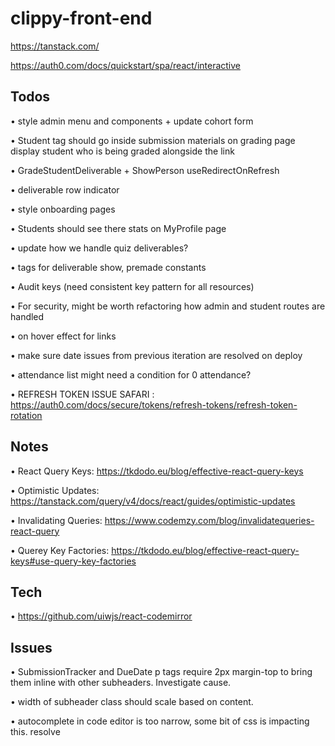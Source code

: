 # clippy-front-end

https://tanstack.com/

https://auth0.com/docs/quickstart/spa/react/interactive


## Todos

• style admin menu and components + update cohort form

• Student tag should go inside submission materials on grading page
  display student who is being graded alongside the link

• GradeStudentDeliverable + ShowPerson useRedirectOnRefresh

• deliverable row indicator

• style onboarding pages

• Students should see there stats on MyProfile page

• update how we handle quiz deliverables?

• tags for deliverable show, premade constants

• Audit keys (need consistent key pattern for all resources)

• For security, might be worth refactoring how admin and student routes are handled

• on hover effect for links

• make sure date issues from previous iteration are resolved on deploy

• attendance list might need a condition for 0 attendance?

• REFRESH TOKEN ISSUE SAFARI : https://auth0.com/docs/secure/tokens/refresh-tokens/refresh-token-rotation


## Notes

• React Query Keys: https://tkdodo.eu/blog/effective-react-query-keys

• Optimistic Updates: https://tanstack.com/query/v4/docs/react/guides/optimistic-updates

• Invalidating Queries: https://www.codemzy.com/blog/invalidatequeries-react-query

• Querey Key Factories: https://tkdodo.eu/blog/effective-react-query-keys#use-query-key-factories


## Tech

• https://github.com/uiwjs/react-codemirror


## Issues

• SubmissionTracker and DueDate p tags require 2px margin-top to bring them inline with other subheaders. Investigate cause.

• width of subheader class should scale based on content.

• autocomplete in code editor is too narrow, some bit of css is impacting this. resolve